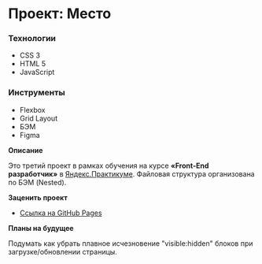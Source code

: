 # Проект: Место

### Технологии
* CSS 3
* HTML 5
* JavaScript

### Инструменты
* Flexbox
* Grid Layout
* БЭМ
* Figma

**Описание**

Это третий проект в рамках обучения на курсе **«Front-End разработчик»** в [Яндекс.Практикуме](https://practicum.yandex.ru/). Файловая структура организована по БЭМ (Nested).

**Заценить проект**

* [Ссылка на GitHub Pages](https://enquence.github.io/mesto/)

**Планы на будущее**

Подумать как убрать плавное исчезновение "visible:hidden" блоков при загрузке/обновлении страницы.
